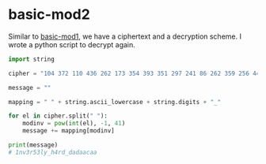 # basic-mod2

Similar to [basic-mod1](../basic-mod1/readme.md), we have a ciphertext and a decryption scheme.
I wrote a python script to decrypt again.

```py
import string

cipher = "104 372 110 436 262 173 354 393 351 297 241 86 262 359 256 441 124 154 165 165 219 288 42"

message = ""

mapping = " " + string.ascii_lowercase + string.digits + "_"

for el in cipher.split(" "):
    modinv = pow(int(el), -1, 41)
    message += mapping[modinv]

print(message)
# 1nv3r53ly_h4rd_dadaacaa
```
